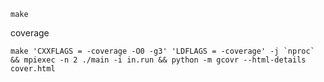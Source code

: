 ```
make
```

coverage

```
make 'CXXFLAGS = -coverage -O0 -g3' 'LDFLAGS = -coverage' -j `nproc` && mpiexec -n 2 ./main -i in.run && python -m gcovr --html-details cover.html
```
